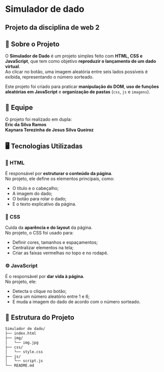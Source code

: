 # Simulador de dado

## Projeto da disciplina de web 2

## 🎲 Sobre o Projeto

O **Simulador de Dado** é um projeto simples feito com **HTML, CSS e JavaScript**, que tem como objetivo **reproduzir o lançamento de um dado virtual**.  
Ao clicar no botão, uma imagem aleatória entre seis lados possíveis é exibida, representando o número sorteado.  

Este projeto foi criado para praticar **manipulação do DOM**, **uso de funções aleatórias em JavaScript** e **organização de pastas** (`css`, `js` e `imagens`).

## 👥 Equipe

O projeto foi realizado em dupla:  
**Eric da Silva Ramos**  
**Kaynara Terezinha de Jesus Silva Queiroz**

## 🖥️ Tecnologias Utilizadas

### 🧱 HTML  
É responsável por **estruturar o conteúdo da página**.  
No projeto, ele define os elementos principais, como:  
- O título e o cabeçalho;  
- A imagem do dado;  
- O botão para rolar o dado;  
- E o texto explicativo da página.  

### 🎨 CSS  
Cuida da **aparência e do layout** da página.  
No projeto, o CSS foi usado para:  
- Definir cores, tamanhos e espaçamentos;  
- Centralizar elementos na tela;  
- Criar as faixas vermelhas no topo e no rodapé.  

### ⚙️ JavaScript  
É o responsável por **dar vida à página**.  
No projeto, ele:  
- Detecta o clique no botão;  
- Gera um número aleatório entre 1 e 6;  
- E muda a imagem do dado de acordo com o número sorteado.  


## 📂 Estrutura do Projeto

```bash
Simulador de dado/
├── index.html
├── img/
│   └── img.jpg
├── css/
│   └── style.css
├── js/
│   └── script.js
└── README.md


